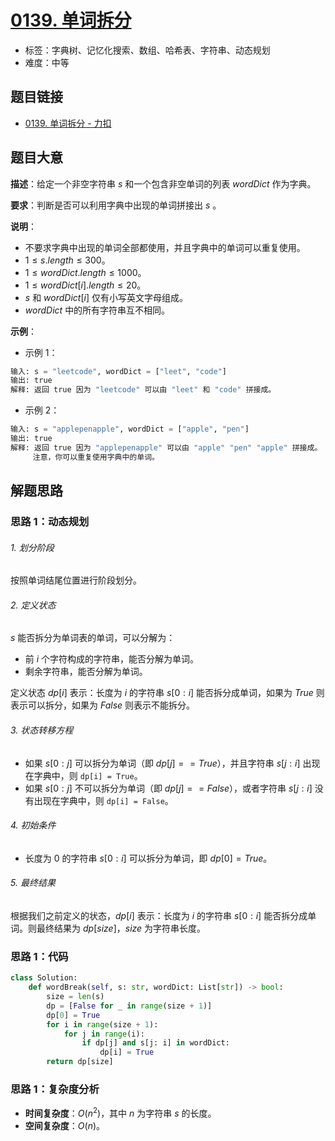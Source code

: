 # [0139. 单词拆分](https://leetcode.cn/problems/word-break/)

- 标签：字典树、记忆化搜索、数组、哈希表、字符串、动态规划
- 难度：中等

## 题目链接

- [0139. 单词拆分 - 力扣](https://leetcode.cn/problems/word-break/)

## 题目大意

**描述**：给定一个非空字符串 $s$ 和一个包含非空单词的列表 $wordDict$ 作为字典。

**要求**：判断是否可以利用字典中出现的单词拼接出 $s$ 。

**说明**：

- 不要求字典中出现的单词全部都使用，并且字典中的单词可以重复使用。
- $1 \le s.length \le 300$。
- $1 \le wordDict.length \le 1000$。
- $1 \le wordDict[i].length \le 20$。
- $s$ 和 $wordDict[i]$ 仅有小写英文字母组成。
- $wordDict$ 中的所有字符串互不相同。

**示例**：

- 示例 1：

```python
输入: s = "leetcode", wordDict = ["leet", "code"]
输出: true
解释: 返回 true 因为 "leetcode" 可以由 "leet" 和 "code" 拼接成。
```

- 示例 2：

```python
输入: s = "applepenapple", wordDict = ["apple", "pen"]
输出: true
解释: 返回 true 因为 "applepenapple" 可以由 "apple" "pen" "apple" 拼接成。
     注意，你可以重复使用字典中的单词。
```

## 解题思路

### 思路 1：动态规划

###### 1. 划分阶段

按照单词结尾位置进行阶段划分。

###### 2. 定义状态

$s$ 能否拆分为单词表的单词，可以分解为：

- 前 $i$ 个字符构成的字符串，能否分解为单词。
- 剩余字符串，能否分解为单词。

定义状态 $dp[i]$ 表示：长度为 $i$ 的字符串 $s[0: i]$ 能否拆分成单词，如果为 $True$ 则表示可以拆分，如果为 $False$ 则表示不能拆分。

###### 3. 状态转移方程

- 如果 $s[0: j]$ 可以拆分为单词（即 $dp[j] == True$），并且字符串 $s[j: i]$ 出现在字典中，则 `dp[i] = True`。
- 如果 $s[0: j]$ 不可以拆分为单词（即 $dp[j] == False$），或者字符串 $s[j: i]$ 没有出现在字典中，则 `dp[i] = False`。

###### 4. 初始条件

- 长度为 $0$ 的字符串 $s[0: i]$ 可以拆分为单词，即 $dp[0] = True$。

###### 5. 最终结果

根据我们之前定义的状态，$dp[i]$ 表示：长度为 $i$ 的字符串 $s[0: i]$ 能否拆分成单词。则最终结果为 $dp[size]$，$size$ 为字符串长度。

### 思路 1：代码

```python
class Solution:
    def wordBreak(self, s: str, wordDict: List[str]) -> bool:
        size = len(s)
        dp = [False for _ in range(size + 1)]
        dp[0] = True
        for i in range(size + 1):
            for j in range(i):
                if dp[j] and s[j: i] in wordDict:
                    dp[i] = True
        return dp[size]
```

### 思路 1：复杂度分析

- **时间复杂度**：$O(n^2)$，其中 $n$ 为字符串 $s$ 的长度。
- **空间复杂度**：$O(n)$。

